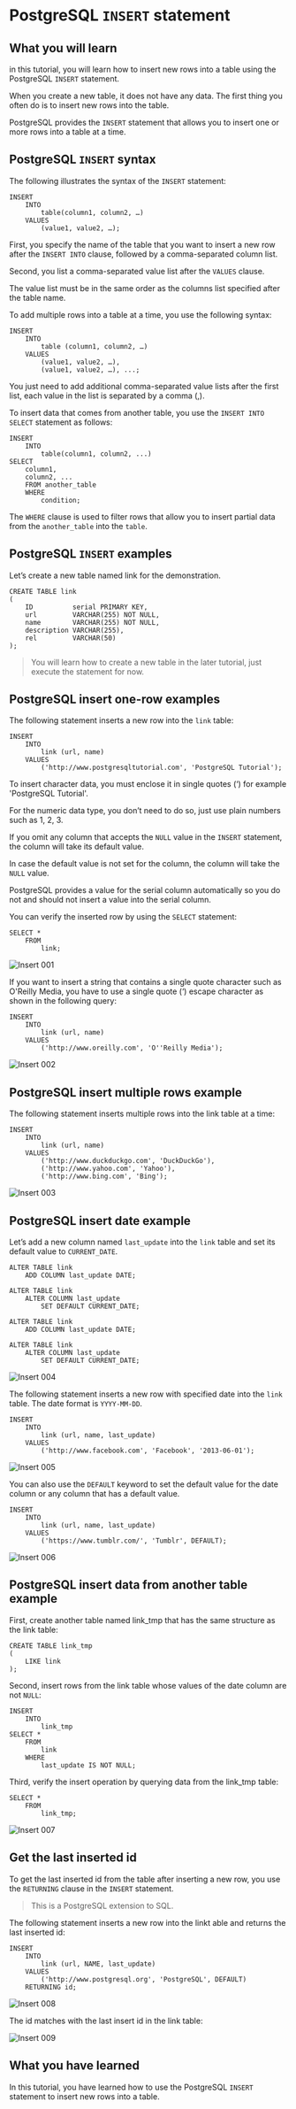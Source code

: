 # PostgreSQL `INSERT` statement

## What you will learn

in this tutorial, you will learn how to insert new rows into a table using the PostgreSQL `INSERT` statement.

When you create a new table, it does not have any data. The first thing you often do is to insert new rows into the 
table. 

PostgreSQL provides the `INSERT` statement that allows you to insert one or more rows into a table at a time.

## PostgreSQL `INSERT` syntax

The following illustrates the syntax of the `INSERT` statement:

    INSERT
        INTO
            table(column1, column2, …)
        VALUES
            (value1, value2, …);
            
First, you specify the name of the table that you want to insert a new row after the `INSERT INTO` clause, followed by 
a comma-separated column list.

Second, you list a comma-separated value list after the `VALUES` clause. 

The value list must be in the same order as the columns list specified after the table name.

To add multiple rows into a table at a time, you use the following syntax:

    INSERT
        INTO
            table (column1, column2, …)
        VALUES
            (value1, value2, …),
            (value1, value2, …), ...;
            
You just need to add additional comma-separated value lists after the first list, each value in the list is separated 
by a comma (,).

To insert data that comes from another table, you use the `INSERT INTO SELECT` statement as follows:

    INSERT
        INTO
            table(column1, column2, ...)
    SELECT
        column1,
        column2, ...
        FROM another_table
        WHERE
            condition;
            
The `WHERE` clause is used to filter rows that allow you to insert partial data from the `another_table` into the `table`.

## PostgreSQL `INSERT` examples

Let’s create a new table named link for the demonstration.

    CREATE TABLE link
    (
        ID          serial PRIMARY KEY,
        url         VARCHAR(255) NOT NULL,
        name        VARCHAR(255) NOT NULL,
        description VARCHAR(255),
        rel         VARCHAR(50)
    );

>You will learn how to create a new table in the later tutorial, just execute the statement for now.

## PostgreSQL insert one-row examples

The following statement inserts a new row into the `link` table:

    INSERT
        INTO
            link (url, name)
        VALUES
            ('http://www.postgresqltutorial.com', 'PostgreSQL Tutorial');

To insert character data, you must enclose it in single quotes (‘) for example 'PostgreSQL Tutorial'. 

For the numeric data type, you don’t need to do so, just use plain numbers such as 1, 2, 3.

If you omit any column that accepts the `NULL` value in the `INSERT` statement, the column will take its default value. 

In case the default value is not set for the column, the column will take the `NULL` value.

PostgreSQL provides a value for the serial column automatically so you do not and should not insert a value into the 
serial column.

You can verify the inserted row by using the `SELECT` statement:

    SELECT *
        FROM
            link;
            
![Insert 001](../images/insert_001.png)

If you want to insert a string that contains a single quote character such as O'Reilly Media, you have to use a single 
quote (‘) escape character as shown in the following query:

    INSERT
        INTO
            link (url, name)
        VALUES
            ('http://www.oreilly.com', 'O''Reilly Media');
            
![Insert 002](../images/insert_002.png)

## PostgreSQL insert multiple rows example

The following statement inserts multiple rows into the link table at a time:

    INSERT
        INTO
            link (url, name)
        VALUES
            ('http://www.duckduckgo.com', 'DuckDuckGo'),
            ('http://www.yahoo.com', 'Yahoo'),
            ('http://www.bing.com', 'Bing');
            
![Insert 003](../images/insert_003.png)

## PostgreSQL insert date example

Let’s add a new column named `last_update` into the `link` table and set its default value to `CURRENT_DATE`.

    ALTER TABLE link
        ADD COLUMN last_update DATE;
    
    ALTER TABLE link
        ALTER COLUMN last_update
            SET DEFAULT CURRENT_DATE;
            
    ALTER TABLE link
        ADD COLUMN last_update DATE;
    
    ALTER TABLE link
        ALTER COLUMN last_update
            SET DEFAULT CURRENT_DATE;

![Insert 004](../images/insert_004.png)
            
The following statement inserts a new row with specified date into the `link` table. The date format is `YYYY-MM-DD`.

    INSERT
        INTO
            link (url, name, last_update)
        VALUES
            ('http://www.facebook.com', 'Facebook', '2013-06-01');
            
![Insert 005](../images/insert_005.png)

You can also use the `DEFAULT` keyword to set the default value for the date column or any column that has a default 
value.

    INSERT
        INTO
            link (url, name, last_update)
        VALUES
            ('https://www.tumblr.com/', 'Tumblr', DEFAULT);
            
![Insert 006](../images/insert_006.png)

## PostgreSQL insert data from another table example

First, create another table named link_tmp that has the same structure as the link table:

    CREATE TABLE link_tmp
    (
        LIKE link
    );
    
Second, insert rows from the link table whose values of the date column are not `NULL`:

    INSERT
        INTO
            link_tmp
    SELECT *
        FROM
            link
        WHERE
            last_update IS NOT NULL;
            
Third, verify the insert operation by querying data from the link_tmp table:

    SELECT *
        FROM
            link_tmp;
            
![Insert 007](../images/insert_007.png)

## Get the last inserted id

To get the last inserted id from the table after inserting a new row, you use the `RETURNING` clause in the `INSERT` 
statement. 

>This is a PostgreSQL extension to SQL.

The following statement inserts a new row into the linkt able and returns the last inserted id:

    INSERT
        INTO
            link (url, NAME, last_update)
        VALUES
            ('http://www.postgresql.org', 'PostgreSQL', DEFAULT)
        RETURNING id;
        
![Insert 008](../images/insert_008.png)

The id matches with the last insert id in the link table:

![Insert 009](../images/insert_009.png)

## What you have learned

In this tutorial, you have learned how to use the PostgreSQL `INSERT` statement to insert new rows into a table.